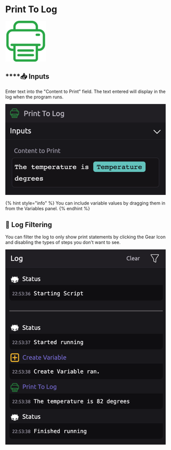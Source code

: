 # Print To Log

![Print the contents of a variable to the log.](../../.gitbook/assets/print_to_log.png)

## \*\*\*\*📥 **Inputs**

Enter text into the "Content to Print" field. The text entered will display in the log when the program runs.

![](../../.gitbook/assets/print_module_1.png)

{% hint style="info" %}
You can include variable values by dragging them in from the Variables panel.
{% endhint %}

## 🔎 Log Filtering

You can filter the log to only show print statements by clicking the Gear Icon and disabling the types of steps you don't want to see.

![Log filtered to show only print statements](../../.gitbook/assets/print_module_2.png)

